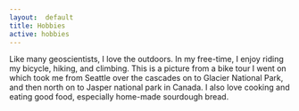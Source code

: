 ```yaml
---
layout:  default
title: Hobbies
active: hobbies
---
```


Like many geoscientists, I love the outdoors.
In my free-time, I enjoy riding my bicycle, hiking, and climbing.
This is a picture from a bike tour I went on which took me from Seattle over the cascades on to Glacier National Park, and then north on to Jasper national park in Canada.
I also love cooking and eating good food, especially home-made sourdough bread.
